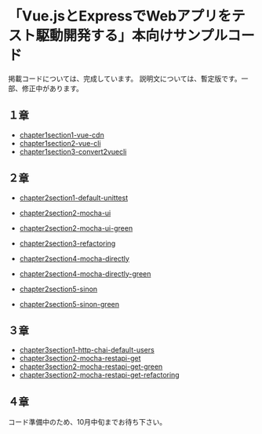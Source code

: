 # 「Vue.jsとExpressでWebアプリをテスト駆動開発する」本向けサンプルコード

掲載コードについては、完成しています。
説明文については、暫定版です。一部、修正中があります。

## １章

* [chapter1section1-vue-cdn](../chapter1section1-vue-cdn)
* [chapter1section2-vue-cli](../chapter1section2-vue-cli)
* [chapter1section3-convert2vuecli](../chapter1section3-convert2vuecli)

## ２章

* [chapter2section1-default-unittest](../chapter2section1-default-unittest)
* [chapter2section2-mocha-ui](../chapter2section2-mocha-ui)
* [chapter2section2-mocha-ui-green](../chapter2section2-mocha-ui-green)
* [chapter2section3-refactoring](../chapter2section3-refactoring)

* [chapter2section4-mocha-directly](../chapter2section4-mocha-directly)
* [chapter2section4-mocha-directly-green](../chapter2section4-mocha-directly-green)

* [chapter2section5-sinon](../chapter2section5-sinon)
* [chapter2section5-sinon-green](../chapter2section5-sinon-green)

## ３章

* [chapter3section1-http-chai-default-users](../chapter3section1-http-chai-default-users)
* [chapter3section2-mocha-restapi-get](../chapter3section2-mocha-restapi-get)
* [chapter3section2-mocha-restapi-get-green](../chapter3section2-mocha-restapi-get-green)
* [chapter3section2-mocha-restapi-get-refactoring](../chapter3section2-mocha-restapi-get-refactoring)

## ４章

コード準備中のため、10月中旬までお待ち下さい。





